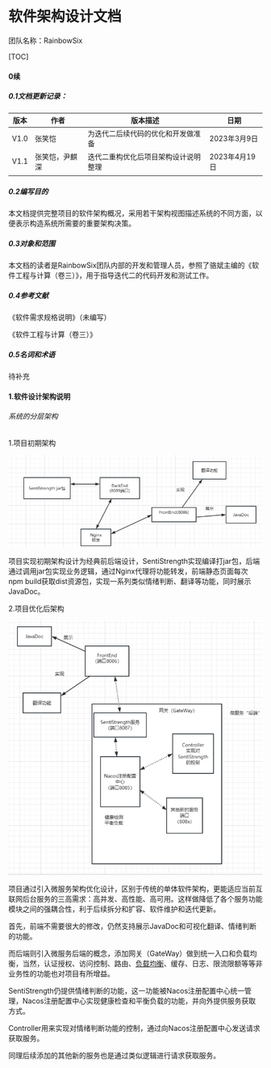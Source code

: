 # 软件架构设计文档

团队名称：RainbowSix

[TOC]

#### 0续

##### 0.1文档更新记录：

| 版本 | 作者           | 版本描述                             | 日期          |
| ---- | -------------- | ------------------------------------ | ------------- |
| V1.0 | 张笑恺         | 为迭代二后续代码的优化和开发做准备   | 2023年3月9日  |
| V1.1 | 张笑恺，尹麒深 | 迭代二重构优化后项目架构设计说明整理 | 2023年4月19日 |
|      |                |                                      |               |

##### 0.2编写目的

本文档提供完整项目的软件架构概况，采用若干架构视图描述系统的不同方面，以便表示构造系统所需要的重要架构决策。

##### 0.3对象和范围

本文档的读者是RainbowSix团队内部的开发和管理人员，参照了骆斌主编的《软件工程与计算（卷三）》，用于指导迭代二的代码开发和测试工作。

##### 0.4参考文献

《软件需求规格说明》（未编写）

《软件工程与计算（卷三）》

##### 0.5名词和术语

待补充

#### 1.软件设计架构说明

###### 系统的分层架构

1.项目初期架构

![image-20230420134627733](./designAssets/image-20230420134627733.png)

项目实现初期架构设计为经典前后端设计，SentiStrength实现编译打jar包，后端通过调用jar包实现业务逻辑，通过Nginx代理将功能转发，前端静态页面每次npm build获取dist资源包，实现一系列类似情绪判断、翻译等功能，同时展示JavaDoc。

2.项目优化后架构

![image-20230420140518327](./designAssets/image-20230420140518327.png)

项目通过引入微服务架构优化设计，区别于传统的单体软件架构，更能适应当前互联网后台服务的三高需求：高并发、高性能、高可用。这样做降低了各个服务功能模块之间的强耦合性，利于后续拆分和扩容、软件维护和迭代更新。

首先，前端不需要很大的修改，仍然支持展示JavaDoc和可视化翻译、情绪判断的功能。

而后端则引入微服务后端的概念，添加网关（GateWay）做到统一入口和负载均衡，当然，认证授权、访问控制、路由、[负载均衡](https://so.csdn.net/so/search?q=负载均衡&spm=1001.2101.3001.7020)、缓存、日志、限流限额等等非业务性的功能也对项目有所增益。

SentiStrength仍提供情绪判断的功能，这一功能被Nacos注册配置中心统一管理，Nacos注册配置中心实现健康检查和平衡负载的功能，并向外提供服务获取方式。

Controller用来实现对情绪判断功能的控制，通过向Nacos注册配置中心发送请求获取服务。

同理后续添加的其他新的服务也是通过类似逻辑进行请求获取服务。



